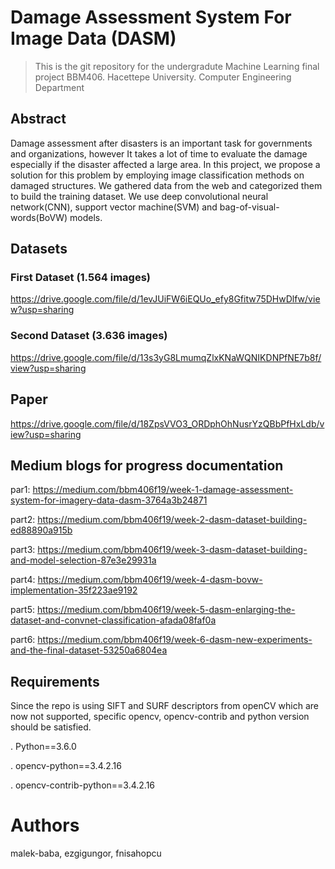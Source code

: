 # Damage Assessment System For Image Data (DASM)

> This is the git repository for the undergradute Machine Learning final project BBM406. Hacettepe University. Computer Engineering Department
  
## Abstract
Damage assessment after disasters is an important task for governments and organizations, however It takes a lot of time to evaluate the damage especially if the disaster affected a large area. In this project, we propose a solution for this problem by employing image classification methods on damaged structures. We gathered data from the web and categorized them to build the training dataset. We use deep convolutional neural network(CNN), support vector machine(SVM) and bag-of-visual-words(BoVW) models. 

## Datasets <Collected and labeled by hand>

### First Dataset (1.564 images)
https://drive.google.com/file/d/1evJUiFW6iEQUo_efy8Gfitw75DHwDlfw/view?usp=sharing
### Second Dataset (3.636 images)
https://drive.google.com/file/d/13s3yG8LmumqZlxKNaWQNIKDNPfNE7b8f/view?usp=sharing

## Paper

https://drive.google.com/file/d/18ZpsVVO3_ORDphOhNusrYzQBbPfHxLdb/view?usp=sharing

## Medium blogs for progress documentation

par1: https://medium.com/bbm406f19/week-1-damage-assessment-system-for-imagery-data-dasm-3764a3b24871

part2: https://medium.com/bbm406f19/week-2-dasm-dataset-building-ed88890a915b 

part3: https://medium.com/bbm406f19/week-3-dasm-dataset-building-and-model-selection-87e3e29931a

part4: https://medium.com/bbm406f19/week-4-dasm-bovw-implementation-35f223ae9192

part5: https://medium.com/bbm406f19/week-5-dasm-enlarging-the-dataset-and-convnet-classification-afada08faf0a

part6: https://medium.com/bbm406f19/week-6-dasm-new-experiments-and-the-final-dataset-53250a6804ea

## Requirements

Since the repo is using SIFT and SURF descriptors from openCV which are now not supported, specific opencv, opencv-contrib and python version should be satisfied.

  . Python==3.6.0
  
  . opencv-python==3.4.2.16
  
  . opencv-contrib-python==3.4.2.16 


# Authors
malek-baba, ezgigungor, fnisahopcu
